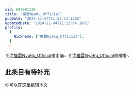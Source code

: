 ```yaml
---
mid: 697091119
title: "猫雷NyaRu_Official"
pubDate: "2024-11-04T11:22:14.160Z"
updatedDate: "2024-11-04T11:22:14.160Z"
profile:
  {
    Nickname: ["猫雷NyaRu_Official"],
  }
---
```


关注[猫雷NyaRu_Official](https://space.bilibili.com/697091119)谢谢喵~ 关注[猫雷NyaRu_Official](https://space.bilibili.com/697091119)谢谢喵~

## 此条目有待补充
你可以在[这里](https://github.com/Yuhanawa/VTuber.ICU-Content/edit/master/v/猫雷NyaRu_Official/index.md)编辑本文
